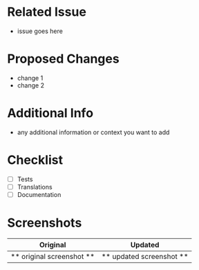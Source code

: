 # Related Issue
- issue goes here

# Proposed Changes
- change 1
- change 2

# Additional Info
- any additional information or context you want to add

# Checklist
- [ ] Tests
- [ ] Translations
- [ ] Documentation

# Screenshots

Original                   |   Updated
:-----------------------------:|:---------------------------:
** original screenshot **     |  ** updated screenshot **  
